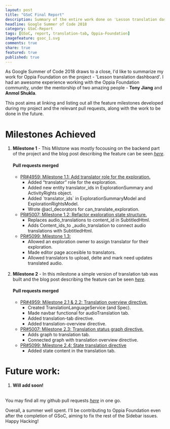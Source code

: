 ```yaml
---
layout: post
title: "GSoC Final Report"
description: Summary of the entire work done on 'Lesson translation dashboard' for Oppia Foundation during GSoC 2018.
headline: Google Summer of Code 2018
category: GSoC-Report
tags: [GSoC, report, translation-tab, Oppia-Foundation]
imagefeature: gsoc_1.svg
comments: true
share: true
featured: true
published: true
---
```

As Google Summer of Code 2018 draws to a close, I'd like to summarize my work  for Oppia Foundation on the project - 'Lesson translation dashboard'. I had an awesome experience working with the Oppia Foundation community, under the mentorship of two amazing people - **Tony Jiang** and **Anmol Shukla**.

This post aims at linking and listing out all the feature milestones developed during my project and the relevant pull requests, along with the work to be done in the future.

<h1>Milestones Achieved</h1>
<ol>
    <li>
        <b>Milestone 1</b> - This Milstone was mostly focousing on the backend part of the project and the blog post describing the feature can be seen <a href="/sidebar-documentation/Milestone-1-post" target="_blank"><i>here</i></a>.
        <h4>Pull requests merged</h4>
        <ul>
            <li>
              <a href="https://github.com/oppia/oppia/pull/4959" target="_blank">PR#4959: Milestone 1.1: Add translator role for the exploration.</a>
              <ul>
                <li> Added “translator” role for the exploration.</li>
                <li> Added new entity translator_ids in ExplorationSummary and ActivityRights object.</li>
                <li> Added `translator_ids` in ExplorationSummaryModel and ExplorationRightsModel.</li>
                <li> Wrote @acl_decorators for can_translate_exploration.</li>
              </ul>
            </li>
            <li>
              <a href="https://github.com/oppia/oppia/pull/5007" target="_blank">PR#5007: Milestone 1.2: Refactor exploration state structure.</a>
              <ul>
                <li> Replaces audio_translations to content_id in SubtitledHtml.</li>
                <li> Adds Content_ids_to _audio_translation to connect audio translations with SubtitledHtml.</li>
              </ul>
            </li>
            <li>
              <a href="https://github.com/oppia/oppia/pull/5099" target="_blank">PR#5099: Milestone 1.3: </a>
              <ul>
                <li> Allowed an exploration owner to assign translator for their exploration.</li>
                <li> Made editor page accesible to translators.</li>
                <li> Allowed translators to upload, delte and mark need updates translated audio.</li>
              </ul>
            </li>
        </ul>
    </li>
    <br>
    <li>
        <b>Milestone 2</b> - In this milestone a simple version of translation tab was built and the blog post describing the feature can be seen <a href="/sidebar-documentation/Milestone-2-post" target="_blank"><i>here</i></a>.
        <h4>Pull requests merged</h4>
        <ul>
            <li>
              <a href="https://github.com/oppia/oppia/pull/5122" target="_blank">PR#4959: Milestone 2.1 & 2.2: Translation overview directive.</a>
              <ul>
                <li> Created TranslationLanguageService (and Spec).</li>
                <li> Made navbar functional for audioTranslation tab.</li>
                <li> Added translation-tab directive.</li>
                <li> Added translation-overview directive.</li>
              </ul>
            </li>
            <li>
              <a href="https://github.com/oppia/oppia/pull/5163" target="_blank">PR#5007: Milestone 2.3: Translation status graph directive.</a>
              <ul>
                <li> Adds graph to translation tab.</li>
                <li> Connected graph with translation overview directive.</li>
              </ul>
            </li>
            <li>
              <a href="https://github.com/oppia/oppia/pull/5210" target="_blank">PR#5099: Milestone 2.4: State translation directive</a>
              <ul>
                <li> Added state content in the translation tab.</li>
              </ul>
            </li>
        </ul>
    </li>
</ol>


<h1>Future work:</h1>
<ol>
    <li>
        <b>Will add soon!</b>
    </li>
</ol>
<br>
You may find all my github pull requests <a href="https://github.com/oppia/oppia/pulls?q=is%3Apr+author%3ADubeySandeep+is%3Aclosed" target="_blank"><i>here</i></a> in one go.

Overall, a summer well spent. I'll be contributing to Oppia Foundation even after the completion of GSoC, aiming to fix the rest of the Sidebar issues. Happy Hacking!
